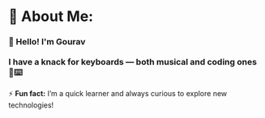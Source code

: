 # 💫 About Me:
### 👋 Hello! I'm Gourav<br><br>I have a knack for **keyboards** — both musical and coding ones 🎹⌨️  <br>

⚡ **Fun fact:** I’m a quick learner and always curious to explore new technologies!<br>


